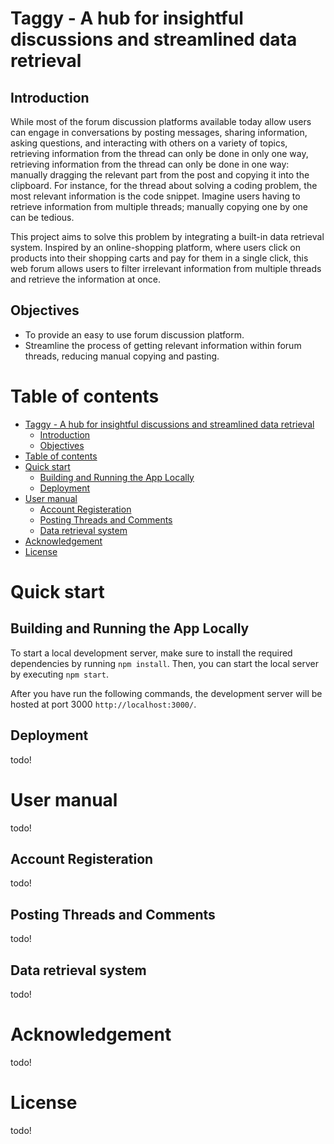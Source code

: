# Taggy - A hub for insightful discussions and streamlined data retrieval
## Introduction
While most of the forum discussion platforms available today allow users can engage in conversations by posting messages, sharing information, asking questions, and interacting with others on a variety of topics, retrieving information from the thread can only be done in only one way, retrieving information from the thread can only be done in one way: manually dragging the relevant part from the post and copying it into the clipboard. For instance, for the thread about solving a coding problem, the most relevant information is the code snippet. Imagine users having to retrieve information from multiple threads; manually copying one by one can be tedious.

This project aims to solve this problem by integrating a built-in data retrieval system. Inspired by an online-shopping platform, where users click on products into their shopping carts and pay for them in a single click, this web forum allows users to filter irrelevant information from multiple threads and retrieve the information at once. 

## Objectives
- To provide an easy to use forum discussion platform.
- Streamline the process of getting relevant information within forum threads, reducing manual copying and pasting.

# Table of contents
- [Taggy - A hub for insightful discussions and streamlined data retrieval](#taggy---a-hub-for-insightful-discussions-and-streamlined-data-retrieval)
  - [Introduction](#introduction)
  - [Objectives](#objectives)
- [Table of contents](#table-of-contents)
- [Quick start](#quick-start)
  - [Building and Running the App Locally](#building-and-running-the-app-locally)
  - [Deployment](#deployment)
- [User manual](#user-manual)
  - [Account Registeration](#account-registeration)
  - [Posting Threads and Comments](#posting-threads-and-comments)
  - [Data retrieval system](#data-retrieval-system)
- [Acknowledgement](#acknowledgement)
- [License](#license)

# Quick start
## Building and Running the App Locally
To start a local development server, make sure to install the required dependencies by running `npm install`. Then, you can start the local server by executing `npm start`.

After you have run the following commands, the development server will be hosted at port 3000 `http://localhost:3000/`. 

## Deployment
todo!
# User manual
todo!
## Account Registeration
todo!
## Posting Threads and Comments
todo!
## Data retrieval system
todo!
# Acknowledgement
todo!
# License
todo!
